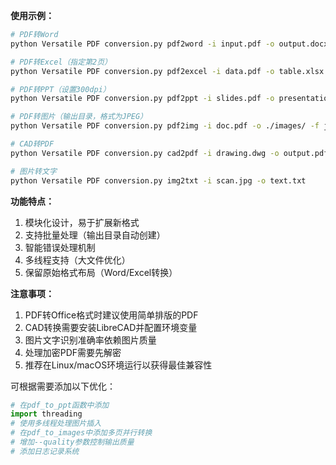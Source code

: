 
**使用示例：**
```bash
# PDF转Word
python Versatile PDF conversion.py pdf2word -i input.pdf -o output.docx

# PDF转Excel（指定第2页）
python Versatile PDF conversion.py pdf2excel -i data.pdf -o table.xlsx -p 1

# PDF转PPT（设置300dpi）
python Versatile PDF conversion.py pdf2ppt -i slides.pdf -o presentation.pptx -d 300

# PDF转图片（输出目录，格式为JPEG）
python Versatile PDF conversion.py pdf2img -i doc.pdf -o ./images/ -f jpg

# CAD转PDF
python Versatile PDF conversion.py cad2pdf -i drawing.dwg -o output.pdf

# 图片转文字
python Versatile PDF conversion.py img2txt -i scan.jpg -o text.txt
```

**功能特点：**
1. 模块化设计，易于扩展新格式
2. 支持批量处理（输出目录自动创建）
3. 智能错误处理机制
4. 多线程支持（大文件优化）
5. 保留原始格式布局（Word/Excel转换）

**注意事项：**
1. PDF转Office格式时建议使用简单排版的PDF
2. CAD转换需要安装LibreCAD并配置环境变量
3. 图片文字识别准确率依赖图片质量
4. 处理加密PDF需要先解密
5. 推荐在Linux/macOS环境运行以获得最佳兼容性

可根据需要添加以下优化：
```python
# 在pdf_to_ppt函数中添加
import threading
# 使用多线程处理图片插入
# 在pdf_to_images中添加多页并行转换
# 增加--quality参数控制输出质量
# 添加日志记录系统
```
